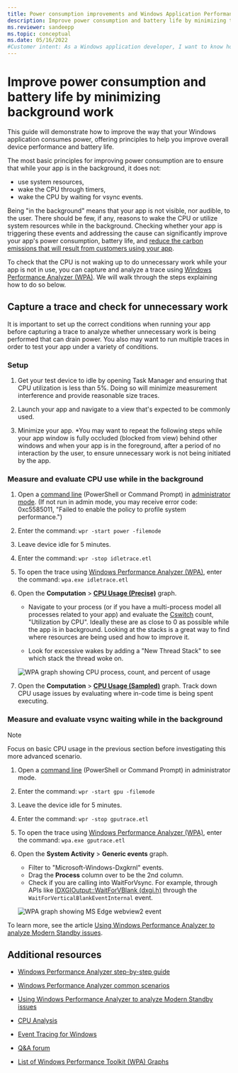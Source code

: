 ```yaml
---
title: Power consumption improvements and Windows Application Performance
description: Improve power consumption and battery life by minimizing the use of system resources and not waking the CPU when your Windows app is in the background.
ms.reviewer: sandeepp
ms.topic: conceptual
ms.date: 05/16/2022
#Customer intent: As a Windows application developer, I want to know how to improve the way my app consumes power by identifying and minimizing the use of system resources and not waking the CPU when my app is in the background.
---
```


# Improve power consumption and battery life by minimizing background work

This guide will demonstrate how to improve the way that your Windows application consumes power, offering principles to help you improve overall device performance and battery life.

The most basic principles for improving power consumption are to ensure that while your app is in the background, it does not:

- use system resources,
- wake the CPU through timers,
- wake the CPU by waiting for vsync events.

Being "in the background" means that your app is not visible, nor audible, to the user. There should be few, if any, reasons to wake the CPU or utilize system resources while in the background. Checking whether your app is triggering these events and addressing the cause can significantly improve your app's power consumption, battery life, and [reduce the carbon emissions that will result from customers using your app](./index.md#performance-and-sustainability).

To check that the CPU is not waking up to do unnecessary work while your app is not in use, you can capture and analyze a trace using [Windows Performance Analyzer (WPA)](/windows-hardware/test/wpt/windows-performance-analyzer). We will walk through the steps explaining how to do so below.

## Capture a trace and check for unnecessary work

It is important to set up the correct conditions when running your app before capturing a trace to analyze whether unnecessary work is being performed that can drain power. You also may want to run multiple traces in order to test your app under a variety of conditions.

### Setup

1. Get your test device to idle by opening Task Manager and ensuring that CPU utilization is less than 5%. Doing so will minimize measurement interference and provide reasonable size traces.

2. Launch your app and navigate to a view that's expected to be commonly used.

3. Minimize your app. *You may want to repeat the following steps while your app window is fully occluded (blocked from view) behind other windows and when your app is in the foreground, after a period of no interaction by the user, to ensure unnecessary work is not being initiated by the app.

### Measure and evaluate CPU use while in the background

1. Open a [command line](/windows/terminal/) (PowerShell or Command Prompt) in [administrator mode](/windows/terminal/faq#how-do-i-run-a-shell-in-windows-terminal-in-administrator-mode). (If not run in admin mode, you may receive error code: 0xc5585011, "Failed to enable the policy to profile system performance.")

2. Enter the command: `wpr -start power -filemode`

3. Leave device idle for 5 minutes.

4. Enter the command: `wpr -stop idletrace.etl`

5. To open the trace using [Windows Performance Analyzer (WPA)](/windows-hardware/test/wpt/windows-performance-analyzer), enter the command: `wpa.exe idletrace.etl`

6. Open the **Computation** > **[CPU Usage (Precise)](/windows-hardware/test/wpt/cpu-analysis#cpu-usage-precise-graph)** graph.

    - Navigate to your process (or if you have a multi-process model all processes related to your app) and evaluate the [Cswitch](/windows/win32/etw/cswitch) count, "Utilization by CPU". Ideally these are as close to 0 as possible while the app is in background. Looking at the stacks is a great way to find where resources are being used and how to improve it.

    - Look for excessive wakes by adding a "New Thread Stack" to see which stack the thread woke on.

    ![WPA graph showing CPU process, count, and percent of usage](./images/cpu-usage-precise.png)

7. Open the **Computation** > **[CPU Usage (Sampled)](/windows-hardware/test/wpt/cpu-analysis#cpu-usage-sampled-graph)** graph. Track down CPU usage issues by evaluating where in-code time is being spent executing.

### Measure and evaluate vsync waiting while in the background

> [!NOTE]
> Focus on basic CPU usage in the previous section before investigating this more advanced scenario.

1. Open a [command line](/windows/terminal/) (PowerShell or Command Prompt) in administrator mode.

2. Enter the command: `wpr -start gpu -filemode`

3. Leave the device idle for 5 minutes.

4. Enter the command: `wpr -stop gputrace.etl`

5. To open the trace using [Windows Performance Analyzer (WPA)](/windows-hardware/test/wpt/windows-performance-analyzer), enter the command: `wpa.exe gputrace.etl`

6. Open the **System Activity** > **Generic events** graph.

    - Filter to "Microsoft-Windows-Dxgkrnl" events.
    - Drag the **Process** column over to be the 2nd column.
    - Check if you are calling into WaitForVsync. For example, through APIs like [IDXGIOutput::WaitForVBlank (dxgi.h)](/windows/win32/api/dxgi/nf-dxgi-idxgioutput-waitforvblank) through the `WaitForVerticalBlankEventInternal` event.

    ![WPA graph showing MS Edge webview2 event](./images/system-activity-generic-events.png)

To learn more, see the article [Using Windows Performance Analyzer to analyze Modern Standby issues](/windows-hardware/design/device-experiences/using-windows-performance-analyzer-to-analyze-modern-standby-issues).

## Additional resources

- [Windows Performance Analyzer step-by-step guide](/windows-hardware/test/wpt/wpa-step-by-step-guide)

- [Windows Performance Analyzer common scenarios](/windows-hardware/test/wpt/windows-performance-analyzer-common-scenarios)

- [Using Windows Performance Analyzer to analyze Modern Standby issues](/windows-hardware/design/device-experiences/using-windows-performance-analyzer-to-analyze-modern-standby-issues)

- [CPU Analysis](/windows-hardware/test/wpt/cpu-analysis)

- [Event Tracing for Windows](/windows-hardware/test/wpt/event-tracing-for-windows)

- [Q&A forum](/answers/questions/812324/i-don39t-have-sampled-cpu-usage-data-in-my-profile.html)

- [List of Windows Performance Toolkit (WPA) Graphs](/windows-hardware/test/wpt/list-of-wpa-graphs)